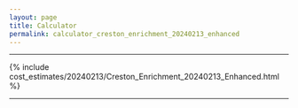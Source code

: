 ```yaml
---
layout: page
title: Calculator
permalink: calculator_creston_enrichment_20240213_enhanced
---
```


___

{% include cost_estimates/20240213/Creston_Enrichment_20240213_Enhanced.html %}

___

